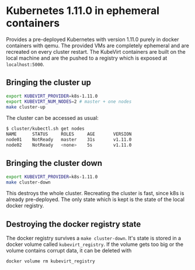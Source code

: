 # Kubernetes 1.11.0 in ephemeral containers

Provides a pre-deployed Kubernetes with version 1.11.0 purely in docker
containers with qemu. The provided VMs are completely ephemeral and are
recreated on every cluster restart. The KubeVirt containers are built on the
local machine and are the pushed to a registry which is exposed at
`localhost:5000`.

## Bringing the cluster up

```bash
export KUBEVIRT_PROVIDER=k8s-1.11.0
export KUBEVIRT_NUM_NODES=2 # master + one nodes
make cluster-up
```

The cluster can be accessed as usual:

```bash
$ cluster/kubectl.sh get nodes
NAME      STATUS     ROLES     AGE       VERSION
node01    NotReady   master    31s       v1.11.0
node02    NotReady   <none>    5s        v1.11.0
```

## Bringing the cluster down

```bash
export KUBEVIRT_PROVIDER=k8s-1.11.0
make cluster-down
```

This destroys the whole cluster. Recreating the cluster is fast, since k8s is
already pre-deployed. The only state which is kept is the state of the local
docker registry.

## Destroying the docker registry state

The docker registry survives a `make cluster-down`. It's state is stored in a
docker volume called `kubevirt_registry`. If the volume gets too big or the
volume contains corrupt data, it can be deleted with

```bash
docker volume rm kubevirt_registry
```
